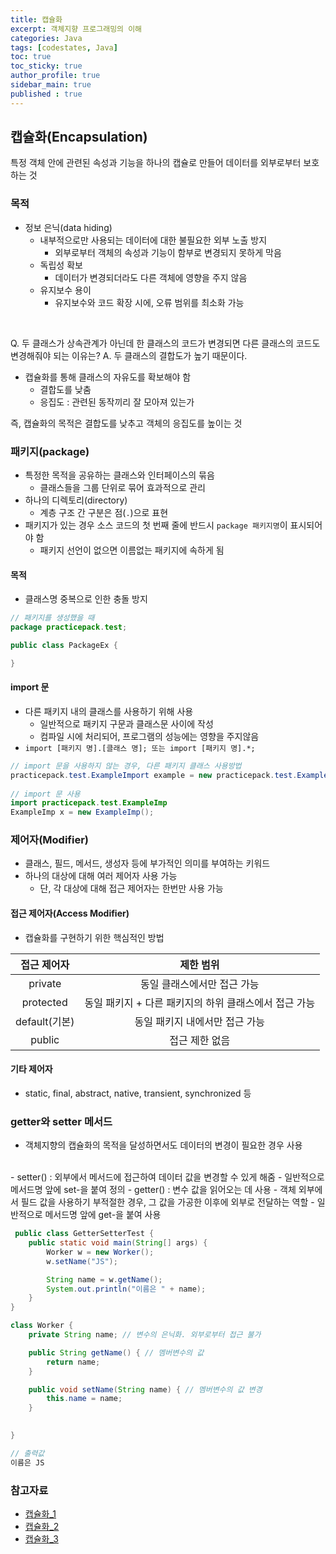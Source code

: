 ```yaml
---
title: 캡슐화
excerpt: 객체지향 프로그래밍의 이해
categories: Java
tags: [codestates, Java]
toc: true
toc_sticky: true
author_profile: true
sidebar_main: true
published : true
---
```

## 캡슐화(Encapsulation)
특정 객체 안에 관련된 속성과 기능을 하나의 캡슐로 만들어 데이터를 외부로부터 보호하는 것

### 목적
- 정보 은닉(data hiding)
  - 내부적으로만 사용되는 데이터에 대한 불필요한 외부 노출 방지
    - 외부로부터 객체의 속성과 기능이 함부로 변경되지 못하게 막음
  - 독립성 확보
    - 데이터가 변경되더라도 다른 객체에 영향을 주지 않음
  - 유지보수 용이
    - 유지보수와 코드 확장 시에, 오류 범위를 최소화 가능

<br>

Q. 두 클래스가 상속관계가 아닌데 한 클래스의 코드가 변경되면 다른 클래스의 코드도 변경해줘야 되는 이유는?
A. 두 클래스의 결합도가 높기 때문이다.
  - 캡슐화를 통해 클래스의 자유도를 확보해야 함
    - 결합도를 낮춤
    - 응집도 : 관련된 동작끼리 잘 모아져 있는가

즉, 캡슐화의 목적은 결합도를 낮추고 객체의 응집도를 높이는 것

### 패키지(package)
- 특정한 목적을 공유하는 클래스와 인터페이스의 묶음
  - 클래스들을 그룹 단위로 묶어 효과적으로 관리
- 하나의 디렉토리(directory)
  - 계층 구조 간 구분은 점(```.```)으로 표현
- 패키지가 있는 경우 소스 코드의 첫 번째 줄에 반드시 ```package 패키지명```이 표시되어야 함 
  - 패키지 선언이 없으면 이름없는 패키지에 속하게 됨

#### 목적
- 클래스명 중복으로 인한 충돌 방지

```java
// 패키지를 생성했을 때
package practicepack.test; 

public class PackageEx {

}
```

#### import 문
- 다른 패키지 내의 클래스를 사용하기 위해 사용
  - 일반적으로 패키지 구문과 클래스문 사이에 작성
  - 컴파일 시에 처리되어, 프로그램의 성능에는 영향을 주지않음
- ```import [패키지 명].[클래스 명]; 또는 import [패키지 명].*;```

```java
// import 문을 사용하지 않는 경우, 다른 패키지 클래스 사용방법
practicepack.test.ExampleImport example = new practicepack.test.ExampleImport();
	
// import 문 사용
import practicepack.test.ExampleImp 
ExampleImp x = new ExampleImp();
```

### 제어자(Modifier)
- 클래스, 필드, 메서드, 생성자 등에 부가적인 의미를 부여하는 키워드
- 하나의 대상에 대해 여러 제어자 사용 가능
  - 단, 각 대상에 대해 접근 제어자는 한번만 사용 가능

#### 접근 제어자(Access Modifier)
- 캡슐화를 구현하기 위한 핵심적인 방법

|접근 제어자|제한 범위|
|:-:|:-:|
|private|동일 클래스에서만 접근 가능|
|protected|동일 패키지 + 다른 패키지의 하위 클래스에서 접근 가능|
|default(기본)|동일 패키지 내에서만 접근 가능|
|public|접근 제한 없음|

#### 기타 제어자	
- static, final, abstract, native, transient, synchronized 등


### getter와 setter 메서드
- 객체지향의 캡슐화의 목적을 달성하면서도 데이터의 변경이 필요한 경우 사용
<br>
- setter() : 외부에서 메서드에 접근하여 데이터 값을 변경할 수 있게 해줌
  - 일반적으로 메서드명 앞에 set-을 붙여 정의
- getter() : 변수 값을 읽어오는 데 사용
  - 객체 외부에서 필드 값을 사용하기 부적절한 경우, 그 값을 가공한 이후에 외부로 전달하는 역할
  - 일반적으로 메서드명 앞에 get-을 붙여 사용

```java
 public class GetterSetterTest {
    public static void main(String[] args) {
        Worker w = new Worker();
        w.setName("JS");

        String name = w.getName();
        System.out.println("이름은 " + name);
    }
}

class Worker {
    private String name; // 변수의 은닉화. 외부로부터 접근 불가

    public String getName() { // 멤버변수의 값 
        return name;
    }

    public void setName(String name) { // 멤버변수의 값 변경
        this.name = name;
    }

   
}

// 출력값
이름은 JS
```

### 참고자료
- [캡슐화_1](http://wiki.hash.kr/index.php/%EC%BA%A1%EC%8A%90%ED%99%94)
- [캡슐화_2](https://ko.wikipedia.org/wiki/%EC%BA%A1%EC%8A%90%ED%99%94)
- [캡슐화_3](https://www.tutorialspoint.com/java/java_encapsulation.htm)

